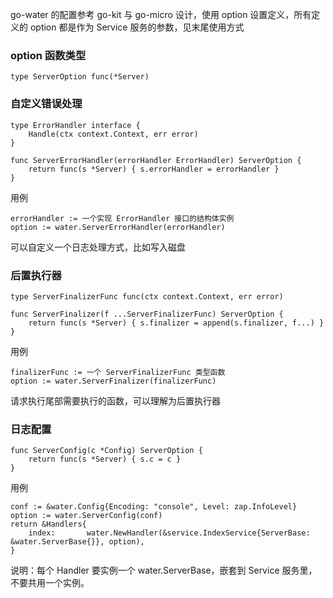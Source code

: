 go-water 的配置参考 go-kit 与 go-micro 设计，使用 option 设置定义，所有定义的 option 都是作为 Service 服务的参数，见末尾使用方式

### option 函数类型
```
type ServerOption func(*Server)
```

### 自定义错误处理
```
type ErrorHandler interface {
	Handle(ctx context.Context, err error)
}

func ServerErrorHandler(errorHandler ErrorHandler) ServerOption {
	return func(s *Server) { s.errorHandler = errorHandler }
}
```
用例
```
errorHandler := 一个实现 ErrorHandler 接口的结构体实例
option := water.ServerErrorHandler(errorHandler)
```
可以自定义一个日志处理方式，比如写入磁盘

### 后置执行器
```
type ServerFinalizerFunc func(ctx context.Context, err error)

func ServerFinalizer(f ...ServerFinalizerFunc) ServerOption {
	return func(s *Server) { s.finalizer = append(s.finalizer, f...) }
}
```
用例
```
finalizerFunc := 一个 ServerFinalizerFunc 类型函数
option := water.ServerFinalizer(finalizerFunc)
```
请求执行尾部需要执行的函数，可以理解为后置执行器

### 日志配置
```
func ServerConfig(c *Config) ServerOption {
	return func(s *Server) { s.c = c }
}
```
用例
```
conf := &water.Config{Encoding: "console", Level: zap.InfoLevel}
option := water.ServerConfig(conf)
return &Handlers{
	index:       water.NewHandler(&service.IndexService{ServerBase: &water.ServerBase{}}, option),
}
```
说明：每个 Handler 要实例一个 water.ServerBase，嵌套到 Service 服务里，不要共用一个实例。